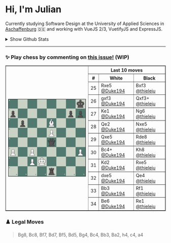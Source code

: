 # **Hi, I'm Julian**

Currently studying Software Design at the University of Applied Sciences in <a href="https://www.th-ab.de/en/" >Aschaffenburg</a> :de: and working with VueJS 2/3, VuetifyJS and ExpressJS.

<details>
 <summary>Show Github Stats</summary>
 <p align="center">
    <img src="https://github-readme-stats.vercel.app/api/top-langs/?username=thieleju&theme=blue-green&hide=jupyter%20notebook&layout=compact"  />
    <img width="420" src="https://github-readme-stats.vercel.app/api?username=thieleju&theme=blue-green&show_icons=true"/>
  </p>
</details>

---

### ✨ Play chess by commenting on [this issue!](https://github.com/thieleju/thieleju/issues/1) (WIP)

<table border="1">
<th rowspan="20"><a href="https://github.com/thieleju/thieleju/issues/1"><img width="480" src="https://raw.githubusercontent.com/thieleju/thieleju/main/games/game1/chessboard-1703175599.png" /></a></th>
<th colspan="3">Last 10 moves</th>
<tr>
<th>#</th>
<th>White</th>
<th>Black</th>
</tr>
<tr>
<td>25</td>
<td>Rxe5 <a href="https://github.com/Duke194">@Duke194</a></td>
<td>Bxf3 <a href="https://github.com/thieleju">@thieleju</a></td>
</tr>
<tr>
<td>26</td>
<td>gxf3 <a href="https://github.com/Duke194">@Duke194</a></td>
<td>Qxf3+ <a href="https://github.com/thieleju">@thieleju</a></td>
</tr>
<tr>
<td>27</td>
<td>Ke1 <a href="https://github.com/Duke194">@Duke194</a></td>
<td>Ng6 <a href="https://github.com/thieleju">@thieleju</a></td>
</tr>
<tr>
<td>28</td>
<td>Qe2 <a href="https://github.com/Duke194">@Duke194</a></td>
<td>Nxe5 <a href="https://github.com/thieleju">@thieleju</a></td>
</tr>
<tr>
<td>29</td>
<td>Qxe5 <a href="https://github.com/Duke194">@Duke194</a></td>
<td>Rde8 <a href="https://github.com/thieleju">@thieleju</a></td>
</tr>
<tr>
<td>30</td>
<td>Bc4+ <a href="https://github.com/Duke194">@Duke194</a></td>
<td>Kh8 <a href="https://github.com/thieleju">@thieleju</a></td>
</tr>
<tr>
<td>31</td>
<td>Kd2 <a href="https://github.com/Duke194">@Duke194</a></td>
<td>Rxe5 <a href="https://github.com/thieleju">@thieleju</a></td>
</tr>
<tr>
<td>32</td>
<td>dxe5 <a href="https://github.com/Duke194">@Duke194</a></td>
<td>Qe4 <a href="https://github.com/thieleju">@thieleju</a></td>
</tr>
<tr>
<td>33</td>
<td>Bb3 <a href="https://github.com/Duke194">@Duke194</a></td>
<td>Rf1 <a href="https://github.com/thieleju">@thieleju</a></td>
</tr>
<tr>
<td>34</td>
<td>Be6 <a href="https://github.com/Duke194">@Duke194</a></td>
<td>Re1 <a href="https://github.com/thieleju">@thieleju</a></td>
</tr>
</table>

### ♟️ Legal Moves
> Bg8, Bc8, Bf7, Bd7, Bf5, Bd5, Bg4, Bc4, Bb3, Ba2, h4, c4, a4